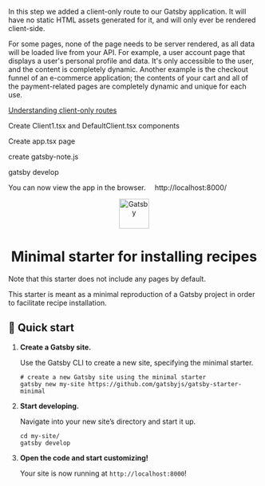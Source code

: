 In this step we added a client-only route to our Gatsby application. It will have no static HTML assets generated for it, and will only ever be rendered client-side. 

For some pages, none of the page needs to be server rendered, as all data will be loaded live from your API. For example, a user account page that displays a user's personal profile and data. It's only accessible to the user, and the content is completely dynamic. Another example is the checkout funnel of an e-commerce application; the contents of your cart and all of the payment-related pages are completely dynamic and unique for each use.

[Understanding client-only routes](https://www.gatsbyjs.com/docs/client-only-routes-and-user-authentication/#understanding-client-only-routes)

Create Client1.tsx and DefaultClient.tsx components

Create app.tsx page

create gatsby-note.js 


gatsby develop

You can now view the app in the browser.
⠀
http://localhost:8000/






<p align="center">
  <a href="https://www.gatsbyjs.org">
    <img alt="Gatsby" src="https://www.gatsbyjs.org/monogram.svg" width="60" />
  </a>
</p>
<h1 align="center">
  Minimal starter for installing recipes
</h1>

Note that this starter does not include any pages by default.

This starter is meant as a minimal reproduction of a Gatsby project in order to facilitate recipe installation.

## 🚀 Quick start

1.  **Create a Gatsby site.**

    Use the Gatsby CLI to create a new site, specifying the minimal starter.

    ```shell
    # create a new Gatsby site using the minimal starter
    gatsby new my-site https://github.com/gatsbyjs/gatsby-starter-minimal
    ```

2.  **Start developing.**

    Navigate into your new site’s directory and start it up.

    ```shell
    cd my-site/
    gatsby develop
    ```

3.  **Open the code and start customizing!**

    Your site is now running at `http://localhost:8000`!
